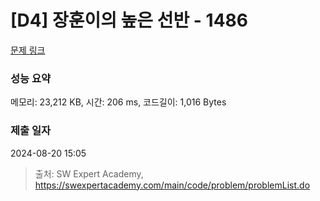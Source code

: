 # [D4] 장훈이의 높은 선반 - 1486 

[문제 링크](https://swexpertacademy.com/main/code/problem/problemDetail.do?contestProbId=AV2b7Yf6ABcBBASw) 

### 성능 요약

메모리: 23,212 KB, 시간: 206 ms, 코드길이: 1,016 Bytes

### 제출 일자

2024-08-20 15:05



> 출처: SW Expert Academy, https://swexpertacademy.com/main/code/problem/problemList.do